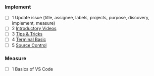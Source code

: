 ### Implement
- [ ] 1 Update issue (title, assignee, labels, projects, purpose, discovery, implement, measure)
- [ ] 2 [Introductory Videos](https://code.visualstudio.com/docs/getstarted/introvideos)
- [ ] 3 [Tips & Tricks](https://code.visualstudio.com/docs/getstarted/tips-and-tricks)
- [ ] 4 [Terminal Basic](https://code.visualstudio.com/docs/terminal/basics)
- [ ] 5 [Source Control](https://code.visualstudio.com/docs/sourcecontrol/overview)

### Measure
- [ ] 1 Basics of VS Code

<!-- Duration: 1d -->